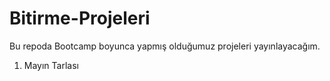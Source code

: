 # Bitirme-Projeleri
 Bu repoda  Bootcamp boyunca yapmış olduğumuz projeleri yayınlayacağım.
 1. Mayın Tarlası
    
